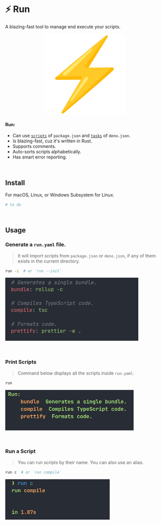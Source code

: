 # ⚡ Run
A blazing-fast tool to manage end execute your scripts.

<p align="center">
  <a href="https://github.com/BerzanXYZ/run"><img src="https://raw.githubusercontent.com/BerzanXYZ/run/main/assets/run.png" alt="Logo" height=256></a>
</p>

#### Run:

- Can use [`scripts`](https://docs.npmjs.com/cli/v6/using-npm/scripts) of `package.json` and [`tasks`](https://deno.land/manual/tools/task_runner) of `deno.json`.
- Is blazing-fast, cuz it's written in Rust.
- Supports comments.
- Auto-sorts scripts alphabetically.
- Has smart error reporting.



<br/>



## Install
For macOS, Linux, or Windows Subsystem for Linux.
```sh
# to do
```



<br/>



## Usage


### Generate a `run.yaml` file.
> It will import scripts from `package.json` or `deno.json`, if any of them exists in the current directory.
```sh
run -i  # or `run --init`
```
<p align="left">
  <a href="https://github.com/BerzanXYZ/run"><img src="https://raw.githubusercontent.com/BerzanXYZ/run/main/assets/run.yaml.png" alt="Logo" height=200></a>
</p>



<br/>



### Print Scripts
> Command below displays all the scripts inside `run.yaml`.
```sh
run
```
<p align="left">
  <a href="https://github.com/BerzanXYZ/run"><img src="https://raw.githubusercontent.com/BerzanXYZ/run/main/assets/scripts.png" alt="Logo" height=128></a>
</p>


<br/>


### Run a Script
> You can run scripts by their name. You can also use an alias.
```sh
run c  # or `run compile`
```
<p align="left">
  <a href="https://github.com/BerzanXYZ/run"><img src="https://raw.githubusercontent.com/BerzanXYZ/run/main/assets/run_c.png" alt="Logo" height=128></a>
</p>

